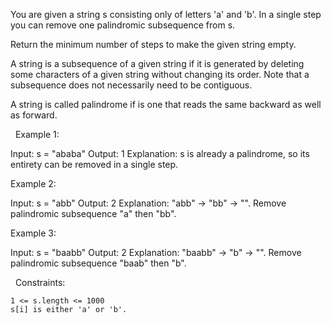 You are given a string s consisting only of letters 'a' and 'b'. In a single step you can remove one palindromic subsequence from s.

Return the minimum number of steps to make the given string empty.

A string is a subsequence of a given string if it is generated by deleting some characters of a given string without changing its order. Note that a subsequence does not necessarily need to be contiguous.

A string is called palindrome if is one that reads the same backward as well as forward.

 
Example 1:

Input: s = "ababa"
Output: 1
Explanation: s is already a palindrome, so its entirety can be removed in a single step.


Example 2:

Input: s = "abb"
Output: 2
Explanation: "abb" -> "bb" -> "". 
Remove palindromic subsequence "a" then "bb".


Example 3:

Input: s = "baabb"
Output: 2
Explanation: "baabb" -> "b" -> "". 
Remove palindromic subsequence "baab" then "b".


 
Constraints:


	1 <= s.length <= 1000
	s[i] is either 'a' or 'b'.

